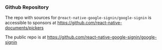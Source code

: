 ### Github Repository

The repo with sources for `@react-native-google-signin/google-signin` is accessible to sponsors at https://github.com/react-native-documents/pickers

The public repo is at https://github.com/react-native-google-signin/google-signin
